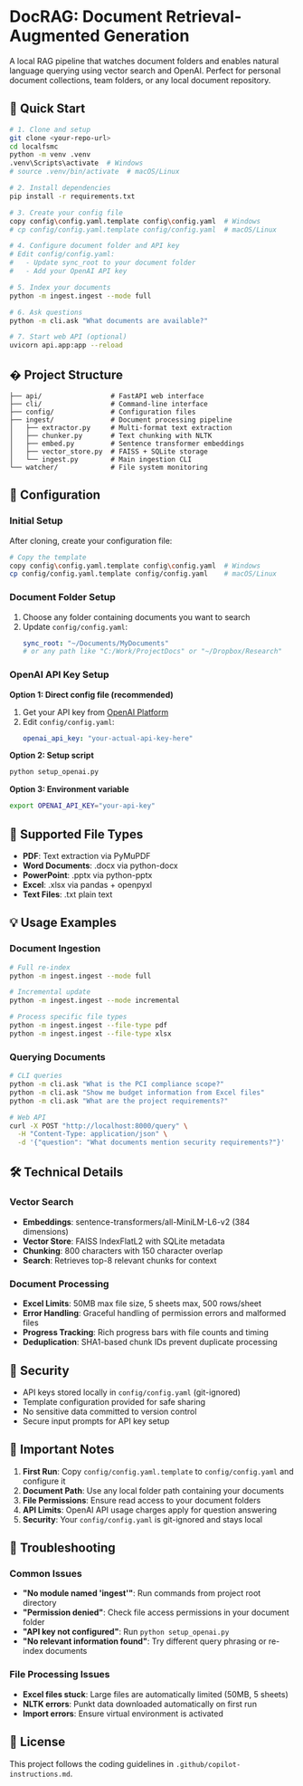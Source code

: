 # DocRAG: Document Retrieval-Augmented Generation

A local RAG pipeline that watches document folders and enables natural language querying using vector search and OpenAI. Perfect for personal document collections, team folders, or any local document repository.

## 🚀 Quick Start

```bash
# 1. Clone and setup
git clone <your-repo-url>
cd localfsmc
python -m venv .venv
.venv\Scripts\activate  # Windows
# source .venv/bin/activate  # macOS/Linux

# 2. Install dependencies
pip install -r requirements.txt

# 3. Create your config file
copy config\config.yaml.template config\config.yaml  # Windows
# cp config/config.yaml.template config/config.yaml  # macOS/Linux

# 4. Configure document folder and API key
# Edit config/config.yaml:
#   - Update sync_root to your document folder
#   - Add your OpenAI API key

# 5. Index your documents
python -m ingest.ingest --mode full

# 6. Ask questions
python -m cli.ask "What documents are available?"

# 7. Start web API (optional)
uvicorn api.app:app --reload
```

## � Project Structure

```
├── api/                 # FastAPI web interface
├── cli/                 # Command-line interface
├── config/              # Configuration files
├── ingest/              # Document processing pipeline
│   ├── extractor.py     # Multi-format text extraction
│   ├── chunker.py       # Text chunking with NLTK
│   ├── embed.py         # Sentence transformer embeddings
│   ├── vector_store.py  # FAISS + SQLite storage
│   └── ingest.py        # Main ingestion CLI
└── watcher/             # File system monitoring
```

## 🔧 Configuration

### Initial Setup
After cloning, create your configuration file:
```bash
# Copy the template
copy config\config.yaml.template config\config.yaml  # Windows
cp config/config.yaml.template config/config.yaml    # macOS/Linux
```

### Document Folder Setup
1. Choose any folder containing documents you want to search
2. Update `config/config.yaml`:
   ```yaml
   sync_root: "~/Documents/MyDocuments"
   # or any path like "C:/Work/ProjectDocs" or "~/Dropbox/Research"
   ```

### OpenAI API Key Setup
**Option 1: Direct config file (recommended)**
1. Get your API key from [OpenAI Platform](https://platform.openai.com/api-keys)
2. Edit `config/config.yaml`:
   ```yaml
   openai_api_key: "your-actual-api-key-here"
   ```

**Option 2: Setup script**
```bash
python setup_openai.py
```

**Option 3: Environment variable**
```bash
export OPENAI_API_KEY="your-api-key"
```

## 📄 Supported File Types

- **PDF**: Text extraction via PyMuPDF
- **Word Documents**: .docx via python-docx
- **PowerPoint**: .pptx via python-pptx  
- **Excel**: .xlsx via pandas + openpyxl
- **Text Files**: .txt plain text

## 💡 Usage Examples

### Document Ingestion
```bash
# Full re-index
python -m ingest.ingest --mode full

# Incremental update
python -m ingest.ingest --mode incremental

# Process specific file types
python -m ingest.ingest --file-type pdf
python -m ingest.ingest --file-type xlsx
```

### Querying Documents
```bash
# CLI queries
python -m cli.ask "What is the PCI compliance scope?"
python -m cli.ask "Show me budget information from Excel files"
python -m cli.ask "What are the project requirements?"

# Web API
curl -X POST "http://localhost:8000/query" \
  -H "Content-Type: application/json" \
  -d '{"question": "What documents mention security requirements?"}'
```

## 🛠 Technical Details

### Vector Search
- **Embeddings**: sentence-transformers/all-MiniLM-L6-v2 (384 dimensions)
- **Vector Store**: FAISS IndexFlatL2 with SQLite metadata
- **Chunking**: 800 characters with 150 character overlap
- **Search**: Retrieves top-8 relevant chunks for context

### Document Processing
- **Excel Limits**: 50MB max file size, 5 sheets max, 500 rows/sheet
- **Error Handling**: Graceful handling of permission errors and malformed files
- **Progress Tracking**: Rich progress bars with file counts and timing
- **Deduplication**: SHA1-based chunk IDs prevent duplicate processing

## 🔐 Security

- API keys stored locally in `config/config.yaml` (git-ignored)
- Template configuration provided for safe sharing
- No sensitive data committed to version control
- Secure input prompts for API key setup

## 🚨 Important Notes

1. **First Run**: Copy `config/config.yaml.template` to `config/config.yaml` and configure it
2. **Document Path**: Use any local folder path containing your documents
3. **File Permissions**: Ensure read access to your document folders
4. **API Limits**: OpenAI API usage charges apply for question answering
5. **Security**: Your `config/config.yaml` is git-ignored and stays local

## 🛟 Troubleshooting

### Common Issues
- **"No module named 'ingest'"**: Run commands from project root directory
- **"Permission denied"**: Check file access permissions in your document folder
- **"API key not configured"**: Run `python setup_openai.py`
- **"No relevant information found"**: Try different query phrasing or re-index documents

### File Processing Issues
- **Excel files stuck**: Large files are automatically limited (50MB, 5 sheets)
- **NLTK errors**: Punkt data downloaded automatically on first run
- **Import errors**: Ensure virtual environment is activated

## 📜 License

This project follows the coding guidelines in `.github/copilot-instructions.md`.
